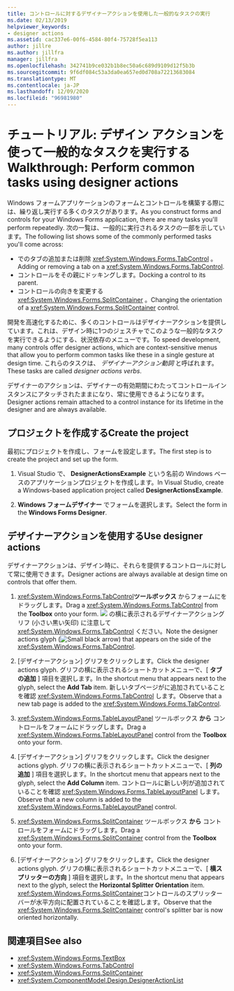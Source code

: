 ```yaml
---
title: コントロールに対するデザイナーアクションを使用した一般的なタスクの実行
ms.date: 02/13/2019
helpviewer_keywords:
- designer actions
ms.assetid: cac337e6-00f6-4584-80f4-75728f5ea113
author: jillre
ms.author: jillfra
manager: jillfra
ms.openlocfilehash: 342741b9ce032b1b8ec50a6c689d9109d12f5b3b
ms.sourcegitcommit: 9f6df084c53a3da0ea657ed0d708a72213683084
ms.translationtype: MT
ms.contentlocale: ja-JP
ms.lasthandoff: 12/09/2020
ms.locfileid: "96981980"
---
```

# <a name="walkthrough-perform-common-tasks-using-designer-actions"></a><span data-ttu-id="3f250-102">チュートリアル: デザイン アクションを使って一般的なタスクを実行する</span><span class="sxs-lookup"><span data-stu-id="3f250-102">Walkthrough: Perform common tasks using designer actions</span></span>

<span data-ttu-id="3f250-103">Windows フォームアプリケーションのフォームとコントロールを構築する際には、繰り返し実行する多くのタスクがあります。</span><span class="sxs-lookup"><span data-stu-id="3f250-103">As you construct forms and controls for your Windows Forms application, there are many tasks you'll perform repeatedly.</span></span> <span data-ttu-id="3f250-104">次の一覧は、一般的に実行されるタスクの一部を示しています。</span><span class="sxs-lookup"><span data-stu-id="3f250-104">The following list shows some of the commonly performed tasks you'll come across:</span></span>

- <span data-ttu-id="3f250-105">でのタブの追加または削除 <xref:System.Windows.Forms.TabControl> 。</span><span class="sxs-lookup"><span data-stu-id="3f250-105">Adding or removing a tab on a <xref:System.Windows.Forms.TabControl>.</span></span>
- <span data-ttu-id="3f250-106">コントロールをその親にドッキングします。</span><span class="sxs-lookup"><span data-stu-id="3f250-106">Docking a control to its parent.</span></span>
- <span data-ttu-id="3f250-107">コントロールの向きを変更する <xref:System.Windows.Forms.SplitContainer> 。</span><span class="sxs-lookup"><span data-stu-id="3f250-107">Changing the orientation of a <xref:System.Windows.Forms.SplitContainer> control.</span></span>

<span data-ttu-id="3f250-108">開発を高速化するために、多くのコントロールはデザイナーアクションを提供しています。これは、デザイン時に1つのジェスチャでこのような一般的なタスクを実行できるようにする、状況依存のメニューです。</span><span class="sxs-lookup"><span data-stu-id="3f250-108">To speed development, many controls offer designer actions, which are context-sensitive menus that allow you to perform common tasks like these in a single gesture at design time.</span></span> <span data-ttu-id="3f250-109">これらのタスクは、 *デザイナーアクション動詞* と呼ばれます。</span><span class="sxs-lookup"><span data-stu-id="3f250-109">These tasks are called *designer actions verbs*.</span></span>

<span data-ttu-id="3f250-110">デザイナーのアクションは、デザイナーの有効期間にわたってコントロールインスタンスにアタッチされたままになり、常に使用できるようになります。</span><span class="sxs-lookup"><span data-stu-id="3f250-110">Designer actions remain attached to a control instance for its lifetime in the designer and are always available.</span></span>

## <a name="create-the-project"></a><span data-ttu-id="3f250-111">プロジェクトを作成する</span><span class="sxs-lookup"><span data-stu-id="3f250-111">Create the project</span></span>

<span data-ttu-id="3f250-112">最初にプロジェクトを作成し、フォームを設定します。</span><span class="sxs-lookup"><span data-stu-id="3f250-112">The first step is to create the project and set up the form.</span></span>

1. <span data-ttu-id="3f250-113">Visual Studio で、 **DesignerActionsExample** という名前の Windows ベースのアプリケーションプロジェクトを作成します。</span><span class="sxs-lookup"><span data-stu-id="3f250-113">In Visual Studio, create a Windows-based application project called **DesignerActionsExample**.</span></span>

2. <span data-ttu-id="3f250-114">**Windows フォームデザイナー** でフォームを選択します。</span><span class="sxs-lookup"><span data-stu-id="3f250-114">Select the form in the **Windows Forms Designer**.</span></span>

## <a name="use-designer-actions"></a><span data-ttu-id="3f250-115">デザイナーアクションを使用する</span><span class="sxs-lookup"><span data-stu-id="3f250-115">Use designer actions</span></span>

<span data-ttu-id="3f250-116">デザイナーアクションは、デザイン時に、それらを提供するコントロールに対して常に使用できます。</span><span class="sxs-lookup"><span data-stu-id="3f250-116">Designer actions are always available at design time on controls that offer them.</span></span>

1. <span data-ttu-id="3f250-117"><xref:System.Windows.Forms.TabControl>**ツールボックス** からフォームにをドラッグします。</span><span class="sxs-lookup"><span data-stu-id="3f250-117">Drag a <xref:System.Windows.Forms.TabControl> from the **Toolbox** onto your form.</span></span> <span data-ttu-id="3f250-118">![ ](./media/designer-actions-glyph.gif) の横に表示されるデザイナーアクショングリフ (小さい黒い矢印) に注意して <xref:System.Windows.Forms.TabControl> ください。</span><span class="sxs-lookup"><span data-stu-id="3f250-118">Note the designer actions glyph (![Small black arrow](./media/designer-actions-glyph.gif)) that appears on the side of the <xref:System.Windows.Forms.TabControl>.</span></span>

2. <span data-ttu-id="3f250-119">[デザイナーアクション] グリフをクリックします。</span><span class="sxs-lookup"><span data-stu-id="3f250-119">Click the designer actions glyph.</span></span> <span data-ttu-id="3f250-120">グリフの横に表示されるショートカットメニューで、[ **タブの追加** ] 項目を選択します。</span><span class="sxs-lookup"><span data-stu-id="3f250-120">In the shortcut menu that appears next to the glyph, select the **Add Tab** item.</span></span> <span data-ttu-id="3f250-121">新しいタブページがに追加されていることを確認 <xref:System.Windows.Forms.TabControl> します。</span><span class="sxs-lookup"><span data-stu-id="3f250-121">Observe that a new tab page is added to the <xref:System.Windows.Forms.TabControl>.</span></span>

3. <span data-ttu-id="3f250-122"><xref:System.Windows.Forms.TableLayoutPanel> ツールボックス **から** コントロールをフォームにドラッグします。</span><span class="sxs-lookup"><span data-stu-id="3f250-122">Drag a <xref:System.Windows.Forms.TableLayoutPanel> control from the **Toolbox** onto your form.</span></span>

4. <span data-ttu-id="3f250-123">[デザイナーアクション] グリフをクリックします。</span><span class="sxs-lookup"><span data-stu-id="3f250-123">Click the designer actions glyph.</span></span> <span data-ttu-id="3f250-124">グリフの横に表示されるショートカットメニューで、[ **列の追加** ] 項目を選択します。</span><span class="sxs-lookup"><span data-stu-id="3f250-124">In the shortcut menu that appears next to the glyph, select the **Add Column** item.</span></span> <span data-ttu-id="3f250-125">コントロールに新しい列が追加されていることを確認 <xref:System.Windows.Forms.TableLayoutPanel> します。</span><span class="sxs-lookup"><span data-stu-id="3f250-125">Observe that a new column is added to the <xref:System.Windows.Forms.TableLayoutPanel> control.</span></span>

5. <span data-ttu-id="3f250-126"><xref:System.Windows.Forms.SplitContainer> ツールボックス **から** コントロールをフォームにドラッグします。</span><span class="sxs-lookup"><span data-stu-id="3f250-126">Drag a <xref:System.Windows.Forms.SplitContainer> control from the **Toolbox** onto your form.</span></span>

6. <span data-ttu-id="3f250-127">[デザイナーアクション] グリフをクリックします。</span><span class="sxs-lookup"><span data-stu-id="3f250-127">Click the designer actions glyph.</span></span> <span data-ttu-id="3f250-128">グリフの横に表示されるショートカットメニューで、[ **横スプリッターの方向** ] 項目を選択します。</span><span class="sxs-lookup"><span data-stu-id="3f250-128">In the shortcut menu that appears next to the glyph, select the **Horizontal Splitter Orientation** item.</span></span> <span data-ttu-id="3f250-129"><xref:System.Windows.Forms.SplitContainer>コントロールのスプリッターバーが水平方向に配置されていることを確認します。</span><span class="sxs-lookup"><span data-stu-id="3f250-129">Observe that the <xref:System.Windows.Forms.SplitContainer> control's splitter bar is now oriented horizontally.</span></span>

## <a name="see-also"></a><span data-ttu-id="3f250-130">関連項目</span><span class="sxs-lookup"><span data-stu-id="3f250-130">See also</span></span>

- <xref:System.Windows.Forms.TextBox>
- <xref:System.Windows.Forms.TabControl>
- <xref:System.Windows.Forms.SplitContainer>
- <xref:System.ComponentModel.Design.DesignerActionList>
